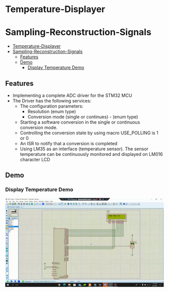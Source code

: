 # Temperature-Displayer
# Sampling-Reconstruction-Signals

- [Temperature-Displayer](#temperature-displayer)
- [Sampling-Reconstruction-Signals](#sampling-reconstruction-signals)
  - [Features](#features)
  - [Demo](#demo)
    - [Display Temperature Demo](#display-temperature-demo)

## Features
- Implementing a complete ADC driver for the STM32 MCU
- The Driver has the following services:
  - The configuration parameters:
     - Resolution (enum type)
     - Conversion mode (single or continues) - (enum type)
  - Starting a software conversion in the single or continuous conversion mode.
  - Controlling the conversion state by using macro USE_POLLING is 1 or 0
  - An ISR to notify that a conversion is completed
  - Using LM35 as an interface (temperature sensor).
The sensor temperature can be continuously monitored and displayed on LM016 character LCD


## Demo

### Display Temperature Demo 
![volume](./GIF/Demo.gif)
